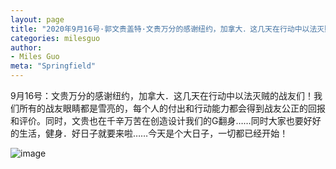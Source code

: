 ```yaml
---
layout: page
title: "2020年9月16号·郭文贵盖特·文贵万分的感谢纽约，加拿大．这几天在行动中以法灭贼的战友们！"
categories: milesguo
author:
- Miles Guo
meta: "Springfield"
---
```


9月16号：文贵万分的感谢纽约，加拿大．这几天在行动中以法灭贼的战友们！我们所有的战友眼睛都是雪亮的，每个人的付出和行动能力都会得到战友公正的回报和评价。同时，文贵也在千辛万苦在创造设计我们的G翻身……同时大家也要好好的生活，健身．好日子就要来啦……今天是个大日子，一切都已经开始！

![image](../../../../image/milesguo/2020_09_17_Miles_Guo_Getter_1.png)
